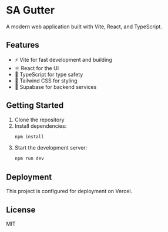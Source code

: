 # SA Gutter

A modern web application built with Vite, React, and TypeScript.

## Features

- ⚡️ Vite for fast development and building
- ⚛️ React for the UI
- 📝 TypeScript for type safety
- 🎨 Tailwind CSS for styling
- 🔄 Supabase for backend services

## Getting Started

1. Clone the repository
2. Install dependencies:
   ```bash
   npm install
   ```
3. Start the development server:
   ```bash
   npm run dev
   ```

## Deployment

This project is configured for deployment on Vercel.

## License

MIT 